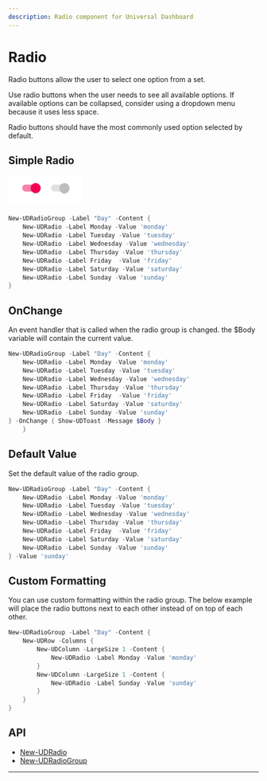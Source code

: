 ```yaml
---
description: Radio component for Universal Dashboard
---
```


# Radio

Radio buttons allow the user to select one option from a set.

Use radio buttons when the user needs to see all available options. If available options can be collapsed, consider using a dropdown menu because it uses less space.

Radio buttons should have the most commonly used option selected by default.

## Simple Radio

![](<../../../../.gitbook/assets/image (52).png>)

```powershell
New-UDRadioGroup -Label "Day" -Content {
    New-UDRadio -Label Monday -Value 'monday'
    New-UDRadio -Label Tuesday -Value 'tuesday'
    New-UDRadio -Label Wednesday -Value 'wednesday'
    New-UDRadio -Label Thursday -Value 'thursday'
    New-UDRadio -Label Friday  -Value 'friday'
    New-UDRadio -Label Saturday -Value 'saturday'
    New-UDRadio -Label Sunday -Value 'sunday'
}
```

## OnChange

An event handler that is called when the radio group is changed. the $Body variable will contain the current value.

```powershell
New-UDRadioGroup -Label "Day" -Content {
    New-UDRadio -Label Monday -Value 'monday'
    New-UDRadio -Label Tuesday -Value 'tuesday'
    New-UDRadio -Label Wednesday -Value 'wednesday'
    New-UDRadio -Label Thursday -Value 'thursday'
    New-UDRadio -Label Friday  -Value 'friday'
    New-UDRadio -Label Saturday -Value 'saturday'
    New-UDRadio -Label Sunday -Value 'sunday'
} -OnChange { Show-UDToast -Message $Body }
    }
```

## Default Value

Set the default value of the radio group.

```powershell
New-UDRadioGroup -Label "Day" -Content {
    New-UDRadio -Label Monday -Value 'monday'
    New-UDRadio -Label Tuesday -Value 'tuesday'
    New-UDRadio -Label Wednesday -Value 'wednesday'
    New-UDRadio -Label Thursday -Value 'thursday'
    New-UDRadio -Label Friday  -Value 'friday'
    New-UDRadio -Label Saturday -Value 'saturday'
    New-UDRadio -Label Sunday -Value 'sunday'
} -Value 'sunday'
```

## Custom Formatting

You can use custom formatting within the radio group. The below example will place the radio buttons next to each other instead of on top of each other.

```powershell
New-UDRadioGroup -Label "Day" -Content {
    New-UDRow -Columns {
        New-UDColumn -LargeSize 1 -Content {
            New-UDRadio -Label Monday -Value 'monday'        
        }
        New-UDColumn -LargeSize 1 -Content {
            New-UDRadio -Label Sunday -Value 'sunday'
        }
    }
}
```

## API

* [New-UDRadio](../../../../cmdlets/New-UDRadio.txt)
* [New-UDRadioGroup](../../../../cmdlets/New-UDRadioGroup.txt)

****
